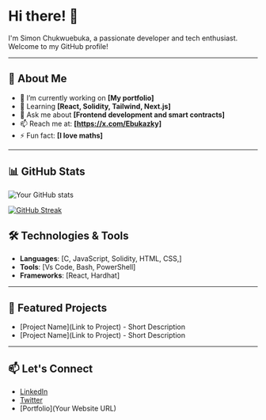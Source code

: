 # Hi there! 👋

I'm Simon Chukwuebuka, a passionate developer and tech enthusiast. Welcome to my GitHub profile!

---

## 🚀 About Me
- 🔭 I’m currently working on **[My portfolio]**
- 🌱 Learning **[React, Solidity, Tailwind, Next.js]**
- 💬 Ask me about **[Frontend development and smart contracts]**
- 📫 Reach me at: **[https://x.com/Ebukazky]**
- ⚡ Fun fact: **[I love maths]**

---

## 📊 GitHub Stats

![Your GitHub stats](https://github-readme-stats.vercel.app/api?username=cEbuka&show_icons=true&theme=radical)


[![GitHub Streak](https://streak-stats.demolab.com/?user=cebuka)](https://git.io/streak-stats)


## 🛠️ Technologies & Tools
- **Languages**: [C, JavaScript, Solidity, HTML, CSS,]
- **Tools**: [Vs Code, Bash, PowerShell]
- **Frameworks**: [React, Hardhat]

---

## 🌟 Featured Projects
- [Project Name](Link to Project) - Short Description
- [Project Name](Link to Project) - Short Description

---

## 📫 Let's Connect
- [LinkedIn](https://www.linkedin.com/in/chukwuebuka-simon)
- [Twitter](https://x.com/Ebukazky)
- [Portfolio](Your Website URL)
